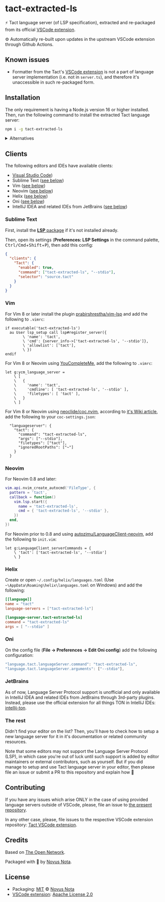 # tact-extracted-ls

⚡ Tact language server (of LSP specification), extracted and re-packaged from its official [VSCode extension](https://github.com/tact-lang/tact-vscode).

⚙ Automatically re-built upon updates in the upstream VSCode extension through Github Actions.

## Known issues

* Formatter from the Tact's [VSCode extension](https://github.com/tact-lang/tact-vscode) is not a part of language server implementation (i.e. not in `server.ts`), and therefore it's unaccessible in such re-packaged form.

## Installation

The only requirement is having a Node.js version 16 or higher installed. Then, run the following command to install the extracted Tact language server:

```bash
npm i -g tact-extracted-ls
```

<details>
  <summary>Alternatives</summary>
  <p></p>

  Using `yarn`:

  ```bash
  yarn global add tact-extracted-ls
  ```

  Using `pnpm`:

  ```bash
  pnpm add -g tact-extracted-ls
  ```

  Using `bun`:

  ```bash
  bun add -g tact-extracted-ls
  ```

</details>

<p></p>

## Clients

The following editors and IDEs have available clients:

<!--
  TODO: plugins or PRs to support default configuration
  (or at least submit a PR for default configuration)

- [Helix](https://helix-editor.com/) (built-in support)
- Sublime Text (plugin is in the making)
- Emacs        (plugin is in the making)
- Neovim: nvim-lspconfig, mason-lsp
-->

* [Visual Studio Code](https://marketplace.visualstudio.com/items?itemName=KonVik.tact-lang-vscode))
* Sublime Text ([see below](#sublime-text))
* Vim ([see below](#vim))
* Neovim ([see below](#neovim))
* Helix ([see below](#helix))
* Oni ([see below](#oni))
* IntelliJ IDEA and related IDEs from JetBrains ([see below](#jetbrains))

### Sublime Text

First, install the [**LSP** package](https://packagecontrol.io/packages/LSP) if it's not installed already.

Then, open its settings (**Preferences: LSP Settings** in the command palette, <kbd>Ctrl/Cmd</kbd>+<kbd>Shift</kbd>+<kbd>P</kbd>), then add this config:

```json
{
  "clients": {
    "Tact": {
      "enabled": true,
      "command": ["tact-extracted-ls", "--stdio"],
      "selector": "source.tact"
    }
  }
}
```

### Vim

For Vim 8 or later install the plugin [prabirshrestha/vim-lsp](https://github.com/prabirshrestha/vim-lsp) and add the following to `.vimrc`:

```vim
if executable('tact-extracted-ls')
  au User lsp_setup call lsp#register_server({
        \ 'name': 'tact',
        \ 'cmd': {server_info->['tact-extracted-ls', '--stdio']},
        \ 'allowlist': ['tact'],
        \ })
endif
```

For Vim 8 or Neovim using [YouCompleteMe](https://github.com/ycm-core/YouCompleteMe), add the following to `.vimrc`:

```vim
let g:ycm_language_server =
    \ [
    \   {
    \     'name': 'tact',
    \     'cmdline': [ 'tact-extracted-ls', '--stdio' ],
    \     'filetypes': [ 'tact' ],
    \   }
    \ ]
```

For Vim 8 or Neovim using [neoclide/coc.nvim](https://github.com/neoclide/coc.nvim), according to [it's Wiki article](https://github.com/neoclide/coc.nvim/wiki/Language-servers#bash), add the following to your `coc-settings.json`:

```jsonc
  "languageserver": {
    "tact": {
      "command": "tact-extracted-ls",
      "args": ["--stdio"],
      "filetypes": ["tact"],
      "ignoredRootPaths": ["~"]
    }
  }
```

### Neovim

For Neovim 0.8 and later:

```lua
vim.api.nvim_create_autocmd('FileType', {
  pattern = 'tact',
  callback = function()
    vim.lsp.start({
      name = 'tact-extracted-ls',
      cmd = { 'tact-extracted-ls', '--stdio' },
    })
  end,
})
```

For Neovim prior to 0.8 and using [autozimu/LanguageClient-neovim](https://github.com/autozimu/LanguageClient-neovim), add the following to `init.vim`:

```vim
let g:LanguageClient_serverCommands = {
    \ 'tact': ['tact-extracted-ls', '--stdio']
    \ }
```

### Helix

Create or open `~/.config/helix/languages.toml` (Use `~\AppData\Roaming\helix\languages.toml` on Windows) and add the following:

```toml
[[language]]
name = "tact"
language-servers = ["tact-extracted-ls"]

[language-server.tact-extracted-ls]
command = "tact-extracted-ls"
args = [ "--stdio" ]
```

### Oni

On the config file (**File → Preferences → Edit Oni config**) add the following configuration:

```javascript
"language.tact.languageServer.command": "tact-extracted-ls",
"language.tact.languageServer.arguments": ["--stdio"],
```

### JetBrains

As of now, Language Server Protocol support is unofficial and only available in IntelliJ IDEA and related IDEs from JetBrains through 3rd-party plugins. Instead, please use the official extension for all things TON in IntelliJ IDEs: [intellij-ton](https://plugins.jetbrains.com/plugin/23382-ton).

### The rest

Didn't find your editor on the list? Then, you'll have to check how to setup a new language server for it in it's documentation or related community resources.

Note that some editors may not support the Language Server Protocol (LSP), in which case you're out of luck until such support is added by editor maintainers or external contributors, such as yourself. But if you did manage to setup and use Tact language server in your editor, then please file an issue or submit a PR to this repository and explain how 🤗

## Contributing

If you have any issues which arise ONLY in the case of using provided language servers outside of VSCode, please, file an issue to [the present repository](https://github.com/novusnota/tact-extracted-ls/issues).

In any other case, please, file issues to the respective VSCode extension repository: [Tact VSCode extension](https://github.com/tact-lang/tact-vscode).

## Credits

Based on [The Open Network](https://ton.org).

Packaged with 🤍 by [Novus Nota](https://github.com/novusnota).

## License

* Packaging: [MIT](https://github.com/novusnota/tact-extracted-ls/blob/main/LICENSE) © [Novus Nota](https://github.com/novusnota)
* [VSCode extension](https://github.com/tact-lang/tact-vscode): [Apache License 2.0](https://github.com/tact-lang/tact-vscode/blob/main/LICENSE)

